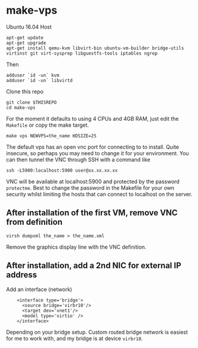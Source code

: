 # make-vps

Ubuntu 16.04 Host
```
apt-get update
apt-get upgrade
apt-get install qemu-kvm libvirt-bin ubuntu-vm-builder bridge-utils virtinst git virt-sysprep libguestfs-tools iptables ngrep 
```
Then
```
adduser `id -un` kvm
adduser `id -un` libvirtd
```
Clone this repo
```
git clone $THISREPO
cd make-vps
```
For the moment it defaults to using 4 CPUs and 4GB RAM, just edit the `Makefile` or copy the make target.
```
make vps NEWVPS=the_name HDSIZE=25
```
The default vps has an open vnc port for connecting to to install.  Quite insecure, so perhaps you may need to change it for your environment.  You can then tunnel the VNC through SSH with a command like
```
ssh -L5900:localhost:5900 user@xx.xx.xx.xx
```
VNC will be available at localhost:5900 and protected by the password `protectme`.  Best to change the password in the Makefile for your own security whilst limiting the hosts that can connect to localhost on the server.

## After installation of the first VM, remove VNC from definition
```
virsh dumpxml the_name > the_name.xml
```
Remove the graphics display line with the VNC definition.

## After installation, add a 2nd NIC for external IP address
Add an interface (network)
```
    <interface type='bridge'>
      <source bridge='virbr10'/>
      <target dev='vnet1'/>
      <model type='virtio' />
    </interface>
```
Depending on your bridge setup.  Custom routed bridge network is easiest for me to work with, and my bridge is at device `virbr10`.
